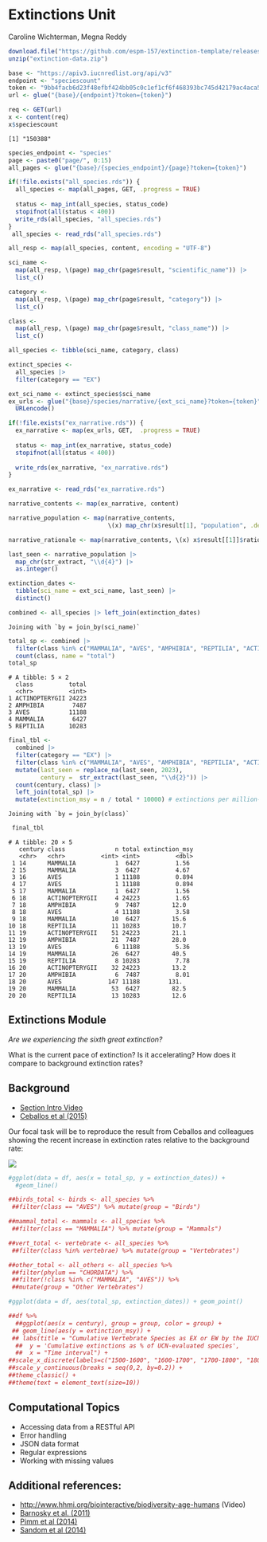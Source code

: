 Extinctions Unit
================
Caroline Wichterman, Megna Reddy

``` r
download.file("https://github.com/espm-157/extinction-template/releases/download/data2.0/extinction-data.zip", "extinction-data.zip")
unzip("extinction-data.zip")
```

``` r
base <- "https://apiv3.iucnredlist.org/api/v3"
endpoint <- "speciescount"
token <- "9bb4facb6d23f48efbf424bb05c0c1ef1cf6f468393bc745d42179ac4aca5fee"
url <- glue("{base}/{endpoint}?token={token}")

req <- GET(url)
x <- content(req)
x$speciescount
```

    [1] "150388"

``` r
species_endpoint <- "species"
page <- paste0("page/", 0:15)
all_pages <- glue("{base}/{species_endpoint}/{page}?token={token}")
```

``` r
if(!file.exists("all_species.rds")) {
  all_species <- map(all_pages, GET, .progress = TRUE)
  
  status <- map_int(all_species, status_code)
  stopifnot(all(status < 400))
  write_rds(all_species, "all_species.rds")
}
 all_species <- read_rds("all_species.rds")
```

``` r
all_resp <- map(all_species, content, encoding = "UTF-8")
```

``` r
sci_name <-
  map(all_resp, \(page) map_chr(page$result, "scientific_name")) |>
  list_c()

category <-
  map(all_resp, \(page) map_chr(page$result, "category")) |>
  list_c()

class <- 
  map(all_resp, \(page) map_chr(page$result, "class_name")) |>
  list_c()

all_species <- tibble(sci_name, category, class)
```

``` r
extinct_species <-
  all_species |>
  filter(category == "EX")
```

``` r
ext_sci_name <- extinct_species$sci_name
ex_urls <- glue("{base}/species/narrative/{ext_sci_name}?token={token}") |>
  URLencode()
```

``` r
if(!file.exists("ex_narrative.rds")) {
  ex_narrative <- map(ex_urls, GET,  .progress = TRUE)
  
  status <- map_int(ex_narrative, status_code)
  stopifnot(all(status < 400))
  
  write_rds(ex_narrative, "ex_narrative.rds")
}

ex_narrative <- read_rds("ex_narrative.rds")
```

``` r
narrative_contents <- map(ex_narrative, content)

narrative_population <- map(narrative_contents, 
                            \(x) map_chr(x$result[1], "population", .default = ""))

narrative_rationale <- map(narrative_contents, \(x) x$result[[1]]$rationale)
```

``` r
last_seen <- narrative_population |> 
  map_chr(str_extract, "\\d{4}") |> 
  as.integer()
```

``` r
extinction_dates <- 
  tibble(sci_name = ext_sci_name, last_seen) |> 
  distinct()

combined <- all_species |> left_join(extinction_dates)
```

    Joining with `by = join_by(sci_name)`

``` r
total_sp <- combined |> 
  filter(class %in% c("MAMMALIA", "AVES", "AMPHIBIA", "REPTILIA", "ACTINOPTERYGII")) |>
  count(class, name = "total")
total_sp
```

    # A tibble: 5 × 2
      class          total
      <chr>          <int>
    1 ACTINOPTERYGII 24223
    2 AMPHIBIA        7487
    3 AVES           11188
    4 MAMMALIA        6427
    5 REPTILIA       10283

``` r
final_tbl <- 
  combined |> 
  filter(category == "EX") |>
  filter(class %in% c("MAMMALIA", "AVES", "AMPHIBIA", "REPTILIA", "ACTINOPTERYGII")) |>
  mutate(last_seen = replace_na(last_seen, 2023),
         century =  str_extract(last_seen, "\\d{2}")) |>
  count(century, class) |> 
  left_join(total_sp) |>
  mutate(extinction_msy = n / total * 10000) # extinctions per million-species-years
```

    Joining with `by = join_by(class)`

``` r
 final_tbl 
```

    # A tibble: 20 × 5
       century class              n total extinction_msy
       <chr>   <chr>          <int> <int>          <dbl>
     1 14      MAMMALIA           1  6427          1.56 
     2 15      MAMMALIA           3  6427          4.67 
     3 16      AVES               1 11188          0.894
     4 17      AVES               1 11188          0.894
     5 17      MAMMALIA           1  6427          1.56 
     6 18      ACTINOPTERYGII     4 24223          1.65 
     7 18      AMPHIBIA           9  7487         12.0  
     8 18      AVES               4 11188          3.58 
     9 18      MAMMALIA          10  6427         15.6  
    10 18      REPTILIA          11 10283         10.7  
    11 19      ACTINOPTERYGII    51 24223         21.1  
    12 19      AMPHIBIA          21  7487         28.0  
    13 19      AVES               6 11188          5.36 
    14 19      MAMMALIA          26  6427         40.5  
    15 19      REPTILIA           8 10283          7.78 
    16 20      ACTINOPTERYGII    32 24223         13.2  
    17 20      AMPHIBIA           6  7487          8.01 
    18 20      AVES             147 11188        131.   
    19 20      MAMMALIA          53  6427         82.5  
    20 20      REPTILIA          13 10283         12.6  

## Extinctions Module

*Are we experiencing the sixth great extinction?*

What is the current pace of extinction? Is it accelerating? How does it
compare to background extinction rates?

## Background

-   [Section Intro Video](https://youtu.be/QsH6ytm89GI)
-   [Ceballos et al (2015)](http://doi.org/10.1126/sciadv.1400253)

Our focal task will be to reproduce the result from Ceballos and
colleagues showing the recent increase in extinction rates relative to
the background rate:

![](https://espm-157.carlboettiger.info/img/extinctions.jpg)

``` r
#ggplot(data = df, aes(x = total_sp, y = extinction_dates)) + 
  #geom_line()
```

``` r
##birds_total <- birds <- all_species %>% 
 ##filter(class == "AVES") %>% mutate(group = "Birds")

##mammal_total <- mammals <- all_species %>% 
 ##filter(class == "MAMMALIA") %>% mutate(group = "Mammals")

##vert_total <- vertebrate <- all_species %>% 
 ##filter(class %in% vertebrae) %>% mutate(group = "Vertebrates")

##other_total <- all_others <- all_species %>% 
 ##filter(phylum == "CHORDATA") %>% 
 ##filter(!class %in% c("MAMMALIA", "AVES")) %>% 
 ##mutate(group = "Other Vertebrates")
```

``` r
#ggplot(data = df, aes(total_sp, extinction_dates)) + geom_point()
```

``` r
##df %>% 
  ##ggplot(aes(x = century), group = group, color = group) +
 ## geom_line(aes(y = extinction_msy)) +
 ## labs(title = "Cumulative Vertebrate Species as EX or EW by the IUCN 2019",
  ##  y = 'Cumulative extinctions as % of UCN-evaluated species',
  ##  x = "Time interval") + 
##scale_x_discrete(labels=c("1500-1600", "1600-1700", "1700-1800", "1800-1900", "1900-2000")) +
##scale_y_continuous(breaks = seq(0,2, by=0.2)) +
##theme_classic() +
##theme(text = element_text(size=10))
```

## Computational Topics

-   Accessing data from a RESTful API
-   Error handling
-   JSON data format
-   Regular expressions
-   Working with missing values

## Additional references:

-   <http://www.hhmi.org/biointeractive/biodiversity-age-humans> (Video)
-   [Barnosky et al. (2011)](http://doi.org/10.1038/nature09678)
-   [Pimm et al (2014)](http://doi.org/10.1126/science.1246752)
-   [Sandom et al (2014)](http://dx.doi.org/10.1098/rspb.2013.3254)
